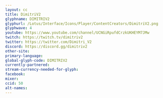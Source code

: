 ```yaml
---
layout: cc
title: DimitriV2
glyphname: DIMITRIV2
glyphurl: /Lotus/Interface/Icons/Player/ContentCreators/DimitriV2.png
glyphwave: 4
youtube: https://www.youtube.com/channel/UCNGiRpufdCrzkUKHEYM7JMw
twitch: https://twitch.tv/dimitriv2
twitter: https://twitter.com/Dimitri_V2
discord: https://discord.gg/dimitriv2
other-site:
primary-language:
global-glyph-code: DIMITRIV2
currently-partnered:
stream-currency-needed-for-glyph:
facebook:
mixer:
ccid: 50
alt-names:
---
```

